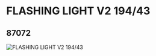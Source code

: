 # FLASHING LIGHT V2 194/43
## 87072
![FLASHING LIGHT V2 194/43](https://lc-www-live-s.legocdn.com/media/bricks/5/2/4565327.jpg)